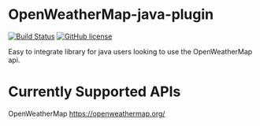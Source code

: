 # OpenWeatherMap-java-plugin
[![Build Status](https://travis-ci.org/blakematis/json-java-formatter.svg?branch=master)](https://travis-ci.org/blakematis/json-java-formatter)
[![GitHub license](https://img.shields.io/badge/license-lgpl-3.0.svg)](ttps://github.com/blakematis/json-java-formatter/blob/master/LICENSE)

Easy to integrate library for java users looking to use the OpenWeatherMap api.

# Currently Supported APIs
OpenWeatherMap
https://openweathermap.org/
